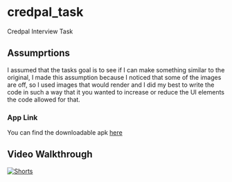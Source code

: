# credpal_task

Credpal Interview Task

## Assumprtions

I assumed that the tasks goal is to see if I can make something similar to the original, I made this assumption because I noticed that some of the images are off, so I used images that would render and I did my best to write the code in such a way that it you wanted to increase or reduce the UI elements the code allowed for that.


### App Link
You can find the downloadable apk [here](https://drive.google.com/file/d/1xowwHb12VmxeIY24hcuXAxklxfrBvotw/view?usp=sharing)



## Video Walkthrough
[![Shorts](https://img.youtube.com/vi/emPkuSjbozc/0.jpg)](https://youtube.com/shorts/emPkuSjbozc?feature=share)